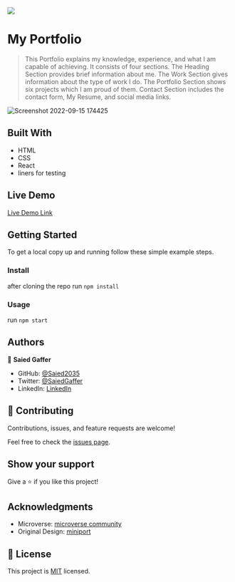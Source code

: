 ![](https://img.shields.io/badge/Microverse-blueviolet)

# My Portfolio

> This Portfolio explains my knowledge, experience, and what I am capable of achieving. It consists of four sections. The Heading Section provides brief information about me. The Work Section gives information about the type of work I do. The Portfolio Section shows six projects which I am proud of them. Contact Section includes the contact form, My Resume, and social media links.

![Screenshot 2022-09-15 174425](https://user-images.githubusercontent.com/70805060/190448689-b631a2a6-8ca3-43af-9213-6e2d08663c13.jpg)


## Built With

- HTML
- CSS
- React
- liners for testing

## Live Demo

[Live Demo Link](https://saiedgaffer.netlify.app/)


## Getting Started


To get a local copy up and running follow these simple example steps.

### Install
 
 after cloning the repo run 
 `npm install`

### Usage
   run 
   `npm start`

## Authors

👤 **Saied Gaffer**

- GitHub: [@Saied2035](https://github.com/saied2035)
- Twitter: [@SaiedGaffer](https://twitter.com/SaiedGaffer)
- LinkedIn: [LinkedIn](https://www.linkedin.com/in/saiedgaffer/)


## 🤝 Contributing

Contributions, issues, and feature requests are welcome!

Feel free to check the [issues page](https://github.com/saied2035/My-portfolio/issues).

## Show your support

Give a ⭐️ if you like this project!

## Acknowledgments

- Microverse: [microverse community](https://github.com/microverseinc)
- Original Design: [miniport](https://html5up.net/miniport)

## 📝 License

This project is [MIT](MIT.md) licensed.
